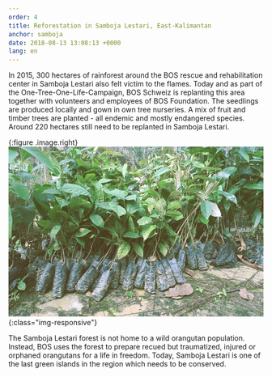 ```yaml
---
order: 4
title: Reforestation in Samboja Lestari, East-Kalimantan
anchor: samboja
date: 2018-08-13 13:08:13 +0000
lang: en
---
```

In 2015, 300 hectares of rainforest around the BOS rescue and rehabilitation center in Samboja Lestari also felt victim to the flames. Today and as part of the One-Tree-One-Life-Campaign, BOS Schweiz is replanting this area together with volunteers and employees of BOS Foundation. The seedlings are produced locally and gown in own tree nurseries. A mix of fruit and timber trees are planted - all endemic and mostly endangered species. Around 220 hectares still need to be replanted in Samboja Lestari. 

{:figure .image.right}
![Setzlinge](/assets/img/setzlinge.jpg){:class="img-responsive"}

The Samboja Lestari forest is not home to a wild orangutan population. Instead, BOS uses the forest to prepare recued but traumatized, injured or orphaned orangutans for a life in freedom. Today, Samboja Lestari is one of the last green islands in the region which needs to be conserved. 
